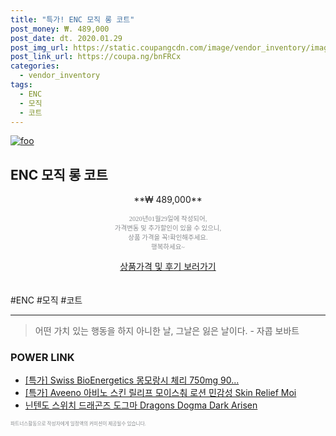 ```yaml
--- 
title: "특가! ENC 모직 롱 코트" 
post_money: ₩. 489,000 
post_date: dt. 2020.01.29 
post_img_url: https://static.coupangcdn.com/image/vendor_inventory/images/2018/12/09/21/4/467234cd-ae52-4c92-8486-7e29a8657d9b.jpg 
post_link_url: https://coupa.ng/bnFRCx 
categories: 
  - vendor_inventory 
tags: 
  - ENC 
  - 모직 
  - 코트 
--- 
```

[![foo](https://static.coupangcdn.com/image/vendor_inventory/images/2018/12/09/21/4/467234cd-ae52-4c92-8486-7e29a8657d9b.jpg)](https://coupa.ng/bnFRCx) 

## ENC 모직 롱 코트 
<p style="text-align: center;">**₩ 489,000**</p> 
<p style="text-align: center;"><span style="color: #898c8f; font-family: Georgia,Times,serif; font-size: 0.75em;">2020년01월29일에 작성되어, <br>가격변동 및 추가할인이 있을 수 있으니,<br> 상품 가격을 꼭!확인해주세요.<br>행복하세요~</span> 
</p>	 
<div markdown="0" style="text-align: center;"><a href="https://coupa.ng/bnFRCx" class="btn btn--success">상품가격 및 후기 보러가기</a></div> 
<br><br> 
  #ENC #모직 #코트 
<hr> 

> 어떤 가치 있는 행동을 하지 아니한 날, 그날은 잃은 날이다. - 자콥 보바트 


### POWER LINK

* <a href="https://blog.naver.com/santokki14/221789398127" target="_blank">[특가] Swiss BioEnergetics 몽모랑시 체리 750mg 90...</a>
* <a href="https://blog.naver.com/an0733/221786185130" target="_blank">[특가] Aveeno 아비노 스킨 릴리프 모이스춰 로션 민감성 Skin Relief Moi</a>
* <a href="https://blog.naver.com/an0733/221785129394" target="_blank">닌텐도 스위치 드래곤즈 도그마 Dragons Dogma Dark Arisen</a>

<span style="color: #898c8f; font-family: Georgia,Times,serif; font-size: 0.55em;">파트너스활동으로 작성자에게 일정액의 커미션이 제공될수 있습니다.</span> 
